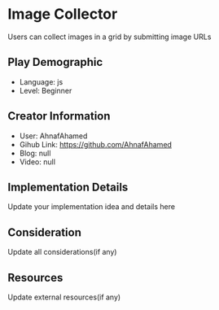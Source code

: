# Image Collector

Users can collect images in a grid by submitting image URLs

## Play Demographic

- Language: js
- Level: Beginner

## Creator Information

- User: AhnafAhamed
- Gihub Link: https://github.com/AhnafAhamed
- Blog: null
- Video: null

## Implementation Details

Update your implementation idea and details here

## Consideration

Update all considerations(if any)

## Resources

Update external resources(if any)
